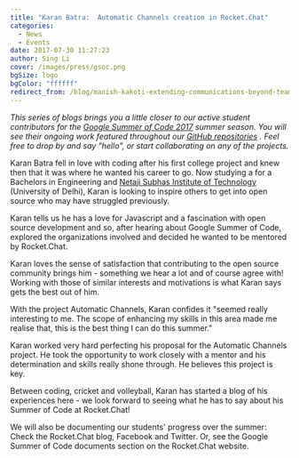 ```yaml
---
title: "Karan Batra:  Automatic Channels creation in Rocket.Chat"
categories:
  - News
  - Events
date: 2017-07-30 11:27:23
author: Sing Li
cover: /images/press/gsoc.png
bgSize: logo
bgColor: "ffffff"
redirect_from: /blog/manish-kakoti-extending-communications-beyond-teams-with-rocketchat-federation
---
```

_This series of blogs brings you a little closer to our active student contributors for the [Google Summer of Code 2017](https://rocket.chat/docs/contributing/google-summer-of-code) summer season. You will see their ongoing work featured throughout our [GitHub repositories](https://github.com/RocketChat) . Feel free to drop by and say "hello", or start collaborating on any of the projects._

Karan Batra fell in love with coding after his first college project and knew then that it was where he wanted his career to go. Now studying a for a Bachelors in Engineering and [Netaji Subhas Institute of Technology](http://www.nsit.ac.in/) (University of Delhi), Karan is looking to inspire others to get into open source who may have struggled previously. 

Karan tells us he has a love for Javascript and a fascination with open source development and so, after hearing about Google Summer of Code, explored the organizations involved and decided he wanted to be mentored by Rocket.Chat. 

Karan loves the sense of satisfaction that contributing to the open source community brings him - something we hear a lot and of course agree with! Working with those of similar interests and motivations is what Karan says gets the best out of him. 

With the project Automatic Channels, Karan confides it "seemed really interesting to me. The scope of enhancing my skills in this area made me realise that, this is the best thing I can do this summer."

Karan worked very hard perfecting his proposal for the Automatic Channels project. He took the opportunity to work closely with a mentor and his determination and skills really shone through. He believes this project is key. 

Between coding, cricket and volleyball, Karan has started a blog of his experiences here - we look forward to seeing what he has to say about his Summer of Code at Rocket.Chat!

We will also be documenting our students' progress over the summer: Check the Rocket.Chat blog, Facebook and Twitter. Or, see the Google Summer of Code documents section on the Rocket.Chat website.
